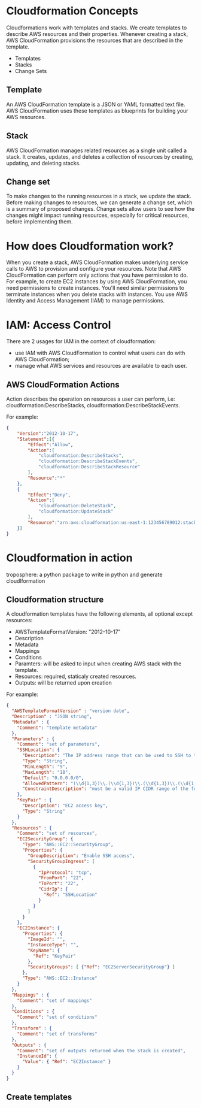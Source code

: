# Cloudformation Concepts

Cloudformations work with templates and stacks. We create templates to describe AWS resources and their properties. Whenever creating a stack, AWS CloudFormation provisions the resources that are described in the template. 
- Templates
- Stacks 
- Change Sets

## Template
An AWS CloudFormation template is a JSON or YAML formatted text file. AWS CloudFormation uses these templates as blueprints for building your AWS resources.

## Stack
AWS CloudFormation manages related resources as a single unit called a stack. It creates, updates, and deletes a collection of resources by creating, updating, and deleting stacks.

## Change set
To make changes to the running resources in a stack, we update the stack. Before making changes to resources, we can generate a change set, which is a summary of proposed changes. Change sets allow users to see how the changes might impact running resources, especially for critical resources, before implementing them.

# How does Cloudformation work?

When you create a stack, AWS CloudFormation makes underlying service calls to AWS to provision and configure your resources. Note that AWS CloudFormation can perform only actions that you have permission to do. For example, to create EC2 instances by using AWS CloudFormation, you need permissions to create instances. You'll need similar permissions to terminate instances when you delete stacks with instances. You use AWS Identity and Access Management (IAM) to manage permissions.

# IAM: Access Control
There are 2 usages for IAM in the context of cloudformation:
- use IAM with AWS CloudFormation to control what users can do with AWS CloudFormation;
- manage what AWS services and resources are available to each user.

## AWS CloudFormation Actions
Action describes the operation on resources a user can perform, i.e: cloudformation:DescribeStacks, cloudformation:DescribeStackEvents.

For example:
```json
{
    "Version":"2012-10-17",
    "Statement":[{
        "Effect":"Allow",
        "Action":[
            "cloudformation:DescribeStacks",
            "cloudformation:DescribeStackEvents",
            "cloudformation:DescribeStackResource"
        ],
        "Resource":"*"
    },
    {
        "Effect":"Deny",
        "Action":[
            "cloudformation:DeleteStack",
            "cloudformation:UpdateStack"
        ],
        "Resource":"arn:aws:cloudformation:us-east-1:123456789012:stack/MyProductionStack/*"
    }]
}
```

# Cloudformation in action

troposphere: a python package to write in python and generate cloudlformation

## Cloudformation structure

A cloudformation templates have the following elements, all optional except resources:
- AWSTemplateFormatVersion: "2012-10-17"
- Description
- Metadata
- Mappings
- Conditions
- Paramters: will be asked to input when creating AWS stack with the template.
- Resources: required, staticaly created resources.
- Outputs: will be returned upon creation

For example:
```json
{
  "AWSTemplateFormatVersion" : "version date",
  "Description" : "JSON string",
  "Metadata" : {
    "Comment": "template metadata"
  },
  "Parameters" : {
    "Comment": "set of parameters",
    "SSHLocation": {
      "Description": "The IP address range that can be used to SSH to the EC2 instances",
      "Type": "String",
      "MinLength": "9",
      "MaxLength": "18",
      "Default": "0.0.0.0/0",
      "AllowedPattern": "(\\d{1,3})\\.(\\d{1,3})\\.(\\d{1,3})\\.(\\d{1,3})/(\\d{1,2})",
      "ConstraintDescription": "must be a valid IP CIDR range of the form x.x.x.x/x."
    },
    "KeyPair" : {
      "Description": "EC2 access key",
      "Type": "String"
    }
  },
  "Resources" : {
    "Comment": "set of resources",
    "EC2SecurityGroup": {
      "Type": "AWS::EC2::SecurityGroup",
      "Properties": {
        "GroupDescription": "Enable SSH access",
        "SecurityGroupIngress": [
          {
            "IpProtocol": "tcp",
            "FromPort": "22",
            "ToPort": "22",
            "CidrIp": {
              "Ref": "SSHLocation"
            }
          }
        ]
      }
    },
    "EC2Instance": {
      "Properties": {
        "ImageId": "",
        "InstanceType": "",
        "KeyName": {
          "Ref": "KeyPair"
        },
        "SecurityGroups": [ {"Ref": "EC2ServerSecurityGroup"} ]
      },
      "Type": "AWS::EC2::Instance"
    }
  },
  "Mappings" : {
    "Comment": "set of mappings"
  },
  "Conditions" : {
    "Comment": "set of conditions"
  },
  "Transform" : {
    "Comment": "set of transforms"
  },
  "Outputs" : {
    "Comment": "set of outputs returned when the stack is created",
    "InstanceId": {
      "Value": { "Ref": "EC2Instance" }
    }
  }
}
```

## Create templates

## 
